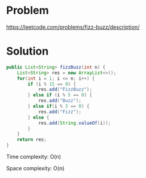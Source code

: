 # Problem
https://leetcode.com/problems/fizz-buzz/description/

# Solution
```java
public List<String> fizzBuzz(int n) {
    List<String> res = new ArrayList<>();
    for(int i = 1; i <= n; i++) {
        if (i % 15 == 0) {
            res.add("FizzBuzz");
        } else if (i % 5 == 0) {
            res.add("Buzz");
        } else if(i % 3 == 0) {
            res.add("Fizz");
        } else {
            res.add(String.valueOf(i));
        }
    }
    return res;
}
```
Time complexity: O(n)

Space complexity: O(n)
